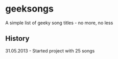 geeksongs
=========

A simple list of geeky song titles - no more, no less

## History ##
31.05.2013 - Started project with 25 songs
